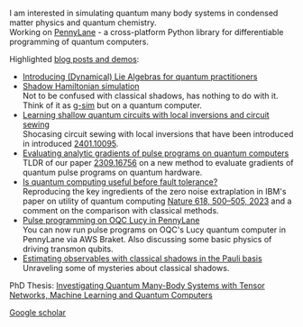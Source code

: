 I am interested in simulating quantum many body systems in condensed matter physics and quantum chemistry.  
Working on [PennyLane](https://github.com/PennyLaneAI/pennylane) - a cross-platform Python library for differentiable programming of quantum computers.

Highlighted [blog posts and demos](https://pennylane.ai/search?q=kottmann&contentType=DEMO):
 * [Introducing (Dynamical) Lie Algebras for quantum practitioners](https://pennylane.ai/qml/demos/tutorial_liealgebra)
 * [Shadow Hamiltonian simulation](https://pennylane.ai/qml/demos/tutorial_shadow_hamiltonian_simulation)  
   Not to be confused with classical shadows, has nothing to do with it. Think of it as [g-sim](https://pennylane.ai/qml/demos/tutorial_liesim) but on a quantum computer.
 * [Learning shallow quantum circuits with local inversions and circuit sewing](https://pennylane.ai/qml/demos/tutorial_learningshallow/)  
   Shocasing circuit sewing with local inversions that have been introduced in introduced [2401.10095](https://arxiv.org/abs/2401.10095).
 * [Evaluating analytic gradients of pulse programs on quantum computers](https://pennylane.ai/qml/demos/tutorial_odegen/)  
   TLDR of our paper [2309.16756](https://arxiv.org/abs/2309.16756) on a new method to evaluate gradients of quantum pulse programs on quantum hardware.
 * [Is quantum computing useful before fault tolerance?](https://pennylane.ai/qml/demos/tutorial_mitigation_advantage)  
   Reproducing the key ingredients of the zero noise extraplation in IBM's paper on utility of quantum computing [Nature 618, 500–505, 2023](https://www.nature.com/articles/s41586-023-06096-3) and a comment on the comparison with classical methods.
 * [Pulse programming on OQC Lucy in PennyLane](https://pennylane.ai/qml/demos/oqc_pulse/)  
   You can now run pulse programs on OQC's Lucy quantum computer in PennyLane via AWS Braket. Also discussing some basic physics of driving transmon qubits.
 * [Estimating observables with classical shadows in the Pauli basis](https://pennylane.ai/qml/demos/tutorial_diffable_shadows.html)  
   Unraveling some of mysteries about classical shadows.

PhD Thesis: [Investigating Quantum Many-Body Systems with Tensor Networks, Machine Learning and Quantum Computers](https://arxiv.org/abs/2210.11130)

[Google scholar](https://scholar.google.com/citations?user=KajN3IQAAAAJ&hl=en)
